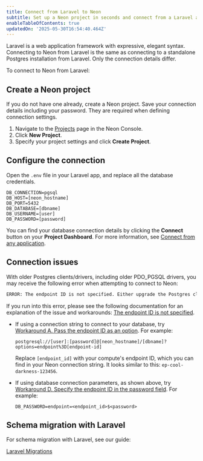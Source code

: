 ```yaml
---
title: Connect from Laravel to Neon
subtitle: Set up a Neon project in seconds and connect from a Laravel application
enableTableOfContents: true
updatedOn: '2025-05-30T16:54:40.464Z'
---
```


<CopyPrompt src="/prompts/laravel-prompt.md" 
description="Pre-built prompt for connecting Laravel to Neon Postgres"/>

Laravel is a web application framework with expressive, elegant syntax. Connecting to Neon from Laravel is the same as connecting to a standalone Postgres installation from Laravel. Only the connection details differ.

To connect to Neon from Laravel:

<Steps>

## Create a Neon project

If you do not have one already, create a Neon project. Save your connection details including your password. They are required when defining connection settings.

1. Navigate to the [Projects](https://console.neon.tech/app/projects) page in the Neon Console.
2. Click **New Project**.
3. Specify your project settings and click **Create Project**.

## Configure the connection

Open the `.env` file in your Laravel app, and replace all the database credentials.

```shell
DB_CONNECTION=pgsql
DB_HOST=[neon_hostname]
DB_PORT=5432
DB_DATABASE=[dbname]
DB_USERNAME=[user]
DB_PASSWORD=[password]
```

You can find your database connection details by clicking the **Connect** button on your **Project Dashboard**. For more information, see [Connect from any application](/docs/connect/connect-from-any-app).

</Steps>

## Connection issues

With older Postgres clients/drivers, including older PDO_PGSQL drivers, you may receive the following error when attempting to connect to Neon:

```txt shouldWrap
ERROR: The endpoint ID is not specified. Either upgrade the Postgres client library (libpq) for SNI support or pass the endpoint ID (the first part of the domain name) as a parameter: '&options=endpoint%3D'. See [https://neon.com/sni](/sni) for more information.
```

If you run into this error, please see the following documentation for an explanation of the issue and workarounds: [The endpoint ID is not specified](/docs/connect/connection-errors#the-endpoint-id-is-not-specified).

- If using a connection string to connect to your database, try [Workaround A. Pass the endpoint ID as an option](/docs/connect/connection-errors#a-pass-the-endpoint-id-as-an-option). For example:

  ```text
  postgresql://[user]:[password]@[neon_hostname]/[dbname]?options=endpoint%3D[endpoint-id]
  ```

  Replace `[endpoint_id]` with your compute's endpoint ID, which you can find in your Neon connection string. It looks similar to this: `ep-cool-darkness-123456`.

- If using database connection parameters, as shown above, try [Workaround D. Specify the endpoint ID in the password field](/docs/connect/connection-errors#d-specify-the-endpoint-id-in-the-password-field). For example:

  ```text
  DB_PASSWORD=endpoint=<endpoint_id>$<password>
  ```

## Schema migration with Laravel

For schema migration with Laravel, see our guide:

<DetailIconCards>

<a href="/docs/guides/laravel-migrations" description="Schema migration with Neon Postgres and Laravel" icon="app-store" icon="app-store">Laravel Migrations</a>

</DetailIconCards>

<NeedHelp/>
